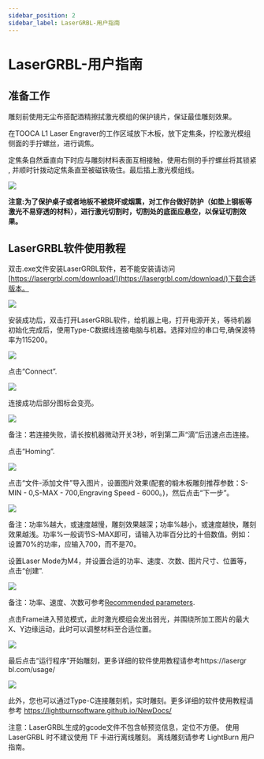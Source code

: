 ```yaml
---
sidebar_position: 2
sidebar_label: LaserGRBL-用户指南
---
```


# LaserGRBL-用户指南

## 准备工作

雕刻前使用无尘布搭配酒精擦拭激光模组的保护镜片，保证最佳雕刻效果。

在TOOCA L1 Laser Engraver的工作区域放下木板，放下定焦条，拧松激光模组侧面的手拧螺丝，进行调焦。

定焦条自然垂直向下时应与雕刻材料表面互相接触，使用右侧的手拧螺丝将其锁紧 , 并顺时针拨动定焦条直至被磁铁吸住。最后插上激光模组线。

![](./images/assembly-tutorials-05.png)

**注意:为了保护桌子或者地板不被烧坏或烟熏，对工作台做好防护（如垫上钢板等激光不易穿透的材料），进行激光切割时，切割处的底面应悬空，以保证切割效果。**

## LaserGRBL软件使用教程

双击.exe文件安装LaserGRBL软件，若不能安装请访问[https://lasergrbl.com/download/](https://lasergrbl.com/download/)下载合适版本。

![](./images/lasergrbl-01.png)

安装成功后，双击打开LaserGRBL软件，给机器上电，打开电源开关，等待机器初始化完成后，使用Type-C数据线连接电脑与机器。选择对应的串口号,确保波特率为115200。

![](./images/lasergrbl-02.png)

点击“Connect”.

![](./images/lasergrbl-03.png)

连接成功后部分图标会变亮。

![](./images/lasergrbl-04.png)

备注：若连接失败，请长按机器微动开关3秒，听到第二声“滴”后迅速点击连接。

点击“Homing”.

![](./images/lasergrbl-05.png)


点击“文件-添加文件”导入图片，设置图片效果(配套的椴木板雕刻推荐参数：S-MIN - 0,S-MAX - 700,Engraving Speed - 6000。)，然后点击“下一步”。

![](./images/lasergrbl-06.png)

备注：功率%越大，或速度越慢，雕刻效果越深；功率%越小，或速度越快，雕刻效果越浅。功率%一般调节S-MAX即可，请输入功率百分比的十倍数值。例如：设置70%的功率，应输入700，而不是70。

设置Laser Mode为M4，并设置合适的功率、速度、次数、图片尺寸、位置等，点击“创建”.

![](./images/lasergrbl-07.png)

备注：功率、速度、次数可参考[Recommended parameters](http://www.elecfreaks.com/learn-en/tooca-laser-1/recommended-parameters.html).

点击Frame进入预览模式，此时激光模组会发出弱光，并围绕所加工图片的最大X、Y边缘运动，此时可以调整材料至合适位置。

![](./images/lasergrbl-08.png)

最后点击“运行程序”开始雕刻，更多详细的软件使用教程请参考https://lasergr bl.com/usage/

![](./images/lasergrbl-09.png)

此外，您也可以通过Type-C连接雕刻机，实时雕刻。更多详细的软件使用教程请参考
https://lightburnsoftware.github.io/NewDocs/

注意：LaserGRBL生成的gcode文件不包含帧预览信息，定位不方便。 使用 LaserGRBL 时不建议使用 TF 卡进行离线雕刻。 离线雕刻请参考 LightBurn 用户指南。
